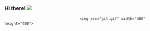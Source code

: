 ### Hi there! <img src="https://raw.githubusercontent.com/MartinHeinz/MartinHeinz/master/wave.gif" width="30px">
                                      <img src="git.gif" width="400" height="400">

